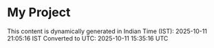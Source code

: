 # My Project

This content is dynamically generated in Indian Time (IST): 2025-10-11 21:05:16 IST
Converted to UTC: 2025-10-11 15:35:16 UTC
